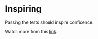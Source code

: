 # Inspiring

Passing the tests should inspire confidence.

Watch more from this [link](https://www.youtube.com/watch?v=2Q1O8XBVbZQ).
